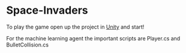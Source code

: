 # Space-Invaders
 
To play the game open up the project in [Unity](https://unity.com/download) and start! 

For the machine learning agent the important scripts are Player.cs and BulletCollision.cs
